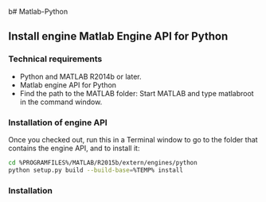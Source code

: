 b# Matlab-Python

## Install engine Matlab Engine API for Python

### Technical requirements
  - Python and MATLAB R2014b or later.
 - Matlab engine API for Python 
 - Find the path to the MATLAB folder: Start MATLAB and type matlabroot in the command window. 
 

### Installation of engine API


Once you checked out, run this in a Terminal window to go to the folder that contains the engine API,
and to install it:

```bash
cd %PROGRAMFILES%/MATLAB/R2015b/extern/engines/python
python setup.py build --build-base=%TEMP% install
```

### Installation 

